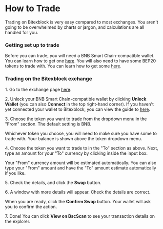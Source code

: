 # How to Trade


Trading on Bitexblock is very easy compared to most exchanges. You aren't going to be overwhelmed by charts or jargon, and calculations are all handled for you.

### Getting set up to trade

Before you can trade, you will need a BNB Smart Chain-compatible wallet. You can learn how to get one [here](https://docs.bitexblock.com/get-started/wallet-guide). You will also need to have some BEP20 tokens to trade with. You can learn how to get some [here](https://docs.bitexblock.com/get-started/bep20-guide).

### Trading on the Bitexblock exchange

1\. Go to the exchange page [here](https://exchange.bitexblock.com/#/swap).

2\. Unlock your BNB Smart Chain-compatible wallet by clicking **Unlock Wallet** (you can also **Connect** in the top right-hand corner). If you haven't yet connected your wallet to Bitexblock, you can view the guide to [here](https://docs.bitexblock.com/get-started/connection-guide).


3\. Choose the token you want to trade from the dropdown menu in the "From" section. The default setting is BNB.


Whichever token you choose, you will need to make sure you have some to trade with. Your balance is shown above the token dropdown menu.

4\. Choose the token you want to trade to in the "To" section as above. Next, type an amount for your "To" currency by clicking inside the input box.


Your "From" currency amount will be estimated automatically. You can also type your "From" amount and have the "To" amount estimate automatically if you like.

5\. Check the details, and click the **Swap** button.


6\. A window with more details will appear. Check the details are correct.


When you are ready, click the **Confirm Swap** button. Your wallet will ask you to confirm the action.

7\. Done! You can click **View on BscScan** to see your transaction details on the explorer.

